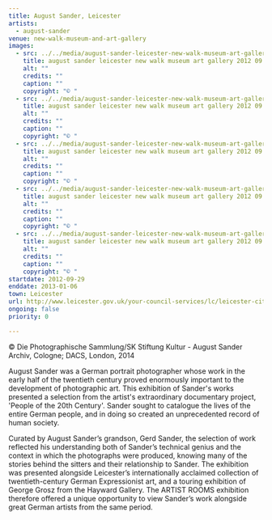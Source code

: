 ```yaml
---
title: August Sander, Leicester
artists:
  - august-sander
venue: new-walk-museum-and-art-gallery
images:
  - src: ../../media/august-sander-leicester-new-walk-museum-art-gallery-2012-09-29-0.webp
    title: august sander leicester new walk museum art gallery 2012 09 29 0
    alt: ""
    credits: ""
    caption: ""
    copyright: "© "
  - src: ../../media/august-sander-leicester-new-walk-museum-art-gallery-2012-09-29-1.webp
    title: august sander leicester new walk museum art gallery 2012 09 29 1
    alt: ""
    credits: ""
    caption: ""
    copyright: "© "
  - src: ../../media/august-sander-leicester-new-walk-museum-art-gallery-2012-09-29-2.webp
    title: august sander leicester new walk museum art gallery 2012 09 29 2
    alt: ""
    credits: ""
    caption: ""
    copyright: "© "
  - src: ../../media/august-sander-leicester-new-walk-museum-art-gallery-2012-09-29-3.webp
    title: august sander leicester new walk museum art gallery 2012 09 29 3
    alt: ""
    credits: ""
    caption: ""
    copyright: "© "
  - src: ../../media/august-sander-leicester-new-walk-museum-art-gallery-2012-09-29-4.webp
    title: august sander leicester new walk museum art gallery 2012 09 29 4
    alt: ""
    credits: ""
    caption: ""
    copyright: "© "
startdate: 2012-09-29
enddate: 2013-01-06
town: Leicester
url: http://www.leicester.gov.uk/your-council-services/lc/leicester-city-museums/museums/nwm-art-gallery/
ongoing: false
priority: 0

---
```


© Die Photographische Sammlung/SK Stiftung Kultur - August Sander Archiv, Cologne; DACS, London, 2014

August Sander was a German portrait photographer whose work in the early half of the twentieth century proved enormously important to the development of photographic art. This exhibition of Sander's works presented a selection from the artist's extraordinary documentary project, 'People of the 20th Century'. Sander sought to catalogue the lives of the entire German people, and in doing so created an unprecedented record of human society.

Curated by August Sander’s grandson, Gerd Sander, the selection of work reflected his understanding both of Sander’s technical genius and the context in which the photographs were produced, knowing many of the stories behind the sitters and their relationship to Sander. The exhibition was presented alongside Leicester’s internationally acclaimed collection of twentieth-century German Expressionist art, and a touring exhibition of George Grosz from the Hayward Gallery. The ARTIST ROOMS exhibition therefore offered a unique opportunity to view Sander’s work alongside great German artists from the same period.